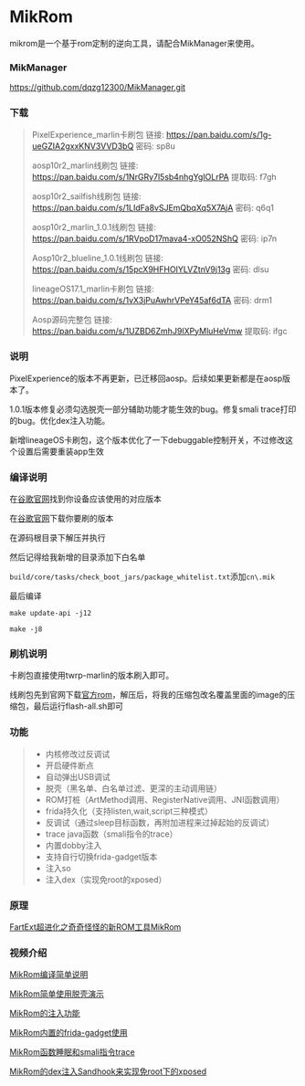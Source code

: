 # MikRom

mikrom是一个基于rom定制的逆向工具，请配合MikManager来使用。

### MikManager

https://github.com/dqzg12300/MikManager.git

### 下载

> PixelExperience_marlin卡刷包 链接: https://pan.baidu.com/s/1g-ueGZIA2gxxKNV3VVD3bQ  密码: sp8u
>
> aosp10r2_marlin线刷包 链接: https://pan.baidu.com/s/1NrGRy7l5sb4nhgYgIOLrPA 提取码: f7gh 
>
> aosp10r2_sailfish线刷包 链接: https://pan.baidu.com/s/1LIdFa8vSJEmQbqXq5X7AjA  密码: q6q1
>
> aosp10r2_marlin_1.0.1线刷包 链接: https://pan.baidu.com/s/1RVpoD17mava4-xO052NShQ  密码: ip7n
>
> Aosp10r2_blueline_1.0.1线刷包 链接: https://pan.baidu.com/s/15pcX9HFHOIYLVZtnV9j13g  密码: dlsu
>
> lineageOS17.1_marlin卡刷包 链接: https://pan.baidu.com/s/1vX3jPuAwhrVPeY45af6dTA  密码: drm1
>
> Aosp源码完整包 链接: https://pan.baidu.com/s/1UZBD6ZmhJ9IXPyMluHeVmw 提取码: ifgc 

### 说明

PixelExperience的版本不再更新，已迁移回aosp。后续如果更新都是在aosp版本了。

1.0.1版本修复必须勾选脱壳一部分辅助功能才能生效的bug。修复smali trace打印的bug。优化dex注入功能。

新增lineageOS卡刷包，这个版本优化了一下debuggable控制开关，不过修改这个设置后需要重装app生效

### 编译说明

在[谷歌官网](https://source.android.com/setup/start/build-numbers?hl=zh-cn)找到你设备应该使用的对应版本

在[谷歌官网](https://developers.google.com/android/images#bullhead)下载你要刷的版本

在源码根目录下解压并执行

然后记得给我新增的目录添加下白名单

`build/core/tasks/check_boot_jars/package_whitelist.txt`添加`cn\.mik`

最后编译

`make update-api -j12`

`make -j8`

### 刷机说明

卡刷包直接使用twrp-marlin的版本刷入即可。

线刷包先到官网下载[官方rom](https://dl.google.com/dl/android/aosp/marlin-qp1a.190711.020-factory-2db5273a.zip)，解压后，将我的压缩包改名覆盖里面的image的压缩包，最后运行flash-all.sh即可

### 功能

> * 内核修改过反调试
> * 开启硬件断点
> * 自动弹出USB调试
> * 脱壳（黑名单、白名单过滤、更深的主动调用链）
> * ROM打桩（ArtMethod调用、RegisterNative调用、JNI函数调用）
> * frida持久化（支持listen,wait,script三种模式）
> * 反调试（通过sleep目标函数，再附加进程来过掉起始的反调试）
> * trace java函数（smali指令的trace）
> * 内置dobby注入
> * 支持自行切换frida-gadget版本
> * 注入so
> * 注入dex（实现免root的xposed）

### 原理

[FartExt超进化之奇奇怪怪的新ROM工具MikRom](https://bbs.pediy.com/thread-271358.htm)

### 视频介绍

[MikRom编译简单说明](https://www.bilibili.com/video/BV1fY411J7vp/)

[MikRom简单使用脱壳演示](https://www.bilibili.com/video/BV1vb4y1x73Q?spm_id_from=333.999.0.0)

[MikRom的注入功能](https://www.bilibili.com/video/BV1tL411N7w1?spm_id_from=333.999.0.0)

[MikRom内置的frida-gadget使用](https://www.bilibili.com/video/BV1RS4y137p1/)

[MikRom函数睡眠和smali指令trace](https://www.bilibili.com/video/BV11r4y1i7cy/)

[MikRom的dex注入Sandhook来实现免root下的xposed](https://www.bilibili.com/video/BV1k34y1t7Q3/)
